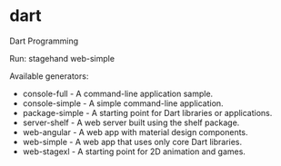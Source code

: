 # dart
Dart Programming

Run: stagehand web-simple

Available generators:
  * console-full   - A command-line application sample.
  * console-simple - A simple command-line application.
  * package-simple - A starting point for Dart libraries or applications.
  * server-shelf   - A web server built using the shelf package.
  * web-angular    - A web app with material design components.
  * web-simple     - A web app that uses only core Dart libraries.
  * web-stagexl    - A starting point for 2D animation and games.
